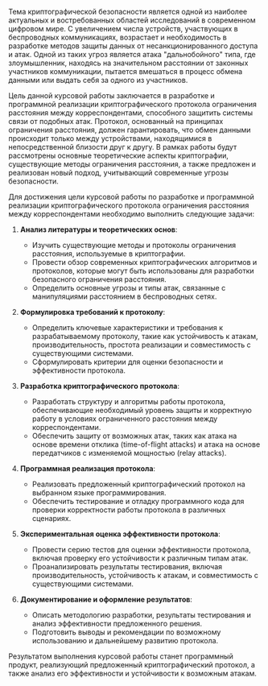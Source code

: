 Тема криптографической безопасности является одной из наиболее актуальных и востребованных областей исследований в современном цифровом мире. С увеличением числа устройств, участвующих в беспроводных коммуникациях, возрастает и необходимость в разработке методов защиты данных от несанкционированного доступа и атак. Одной из таких угроз является атака "дальнобойного" типа, где злоумышленник, находясь на значительном расстоянии от законных участников коммуникации, пытается вмешаться в процесс обмена данными или выдать себя за одного из участников.

Цель данной курсовой работы заключается в разработке и программной реализации криптографического протокола ограничения расстояния между корреспондентами, способного защитить системы связи от подобных атак. Протокол, основанный на принципах ограничения расстояния, должен гарантировать, что обмен данными происходит только между устройствами, находящимися в непосредственной близости друг к другу. В рамках работы будут рассмотрены основные теоретические аспекты криптографии, существующие методы ограничения расстояния, а также предложен и реализован новый подход, учитывающий современные угрозы безопасности.

Для достижения цели курсовой работы по разработке и программной реализации криптографического протокола ограничения расстояния между корреспондентами необходимо выполнить следующие задачи:

1. **Анализ литературы и теоретических основ**:
    
    - Изучить существующие методы и протоколы ограничения расстояния, используемые в криптографии.
    - Провести обзор современных криптографических алгоритмов и протоколов, которые могут быть использованы для разработки безопасного ограничения расстояния.
    - Определить основные угрозы и типы атак, связанные с манипуляциями расстоянием в беспроводных сетях.
2. **Формулировка требований к протоколу**:
    
    - Определить ключевые характеристики и требования к разрабатываемому протоколу, такие как устойчивость к атакам, производительность, простота реализации и совместимость с существующими системами.
    - Сформулировать критерии для оценки безопасности и эффективности протокола.
3. **Разработка криптографического протокола**:
    
    - Разработать структуру и алгоритмы работы протокола, обеспечивающие необходимый уровень защиты и корректную работу в условиях ограниченного расстояния между корреспондентами.
    - Обеспечить защиту от возможных атак, таких как атака на основе времени отклика (time-of-flight attacks) и атака на основе передатчиков с изменяемой мощностью (relay attacks).
4. **Программная реализация протокола**:
    
    - Реализовать предложенный криптографический протокол на выбранном языке программирования.
    - Обеспечить тестирование и отладку программного кода для проверки корректности работы протокола в различных сценариях.
5. **Экспериментальная оценка эффективности протокола**:
    
    - Провести серию тестов для оценки эффективности протокола, включая проверку его устойчивости к различным типам атак.
    - Проанализировать результаты тестирования, включая производительность, устойчивость к атакам, и совместимость с существующими системами.
6. **Документирование и оформление результатов**:
    
    - Описать методологию разработки, результаты тестирования и анализ эффективности предложенного решения.
    - Подготовить выводы и рекомендации по возможному использованию и дальнейшему развитию протокола.

Результатом выполнения курсовой работы станет программный продукт, реализующий предложенный криптографический протокол, а также анализ его эффективности и устойчивости к возможным атакам.